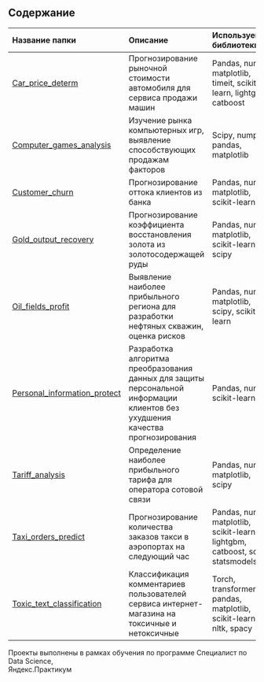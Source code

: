 ## Содержание


| Название папки | Описание     | Используемые библиотеки |
| :---------------------| :------------------------------------------------------------------------|:------------------------|
| [Car_price_determ](https://github.com/danchenkova/projects/tree/main/Car_price_determ) | Прогнозирование рыночной стоимости автомобиля для сервиса продажи машин | Pandas, numpy, matplotlib, timeit, scikit-learn, lightgbm, catboost |
| [Computer_games_analysis](https://github.com/danchenkova/projects/tree/main/Computer_games_analysis) | Изучение рынка компьютерных игр, выявление способствующих продажам факторов | Scipy, numpy, pandas, matplotlib |
| [Customer_churn](https://github.com/danchenkova/projects/tree/main/Customer_churn)| Прогнозирование оттока клиентов из банка| Pandas, numpy, matplotlib, scikit-learn |
| [Gold_output_recovery](https://github.com/danchenkova/projects/tree/main/Gold_output_recovery)|Прогнозирование коэффициента восстановления золота из золотосодержащей руды| Pandas, numpy, matplotlib, scikit-learn, scipy |
| [Oil_fields_profit](https://github.com/danchenkova/projects/tree/main/Oil_fields_profit)| Выявление наиболее прибыльного региона для разработки нефтяных скважин, оценка рисков| Pandas, numpy, matplotlib, scipy, scikit-learn |
| [Personal_information_protect](https://github.com/danchenkova/projects/tree/main/Personal_information_protect)| Разработка алгоритма преобразования данных для защиты персональной информации клиентов без ухудшения качества прогнозирования| Pandas, numpy, scikit-learn |
| [Tariff_analysis](https://github.com/danchenkova/projects/tree/main/Tariff_analysis)| Определение наиболее прибыльного тарифа для оператора сотовой связи| Pandas, numpy, matplotlib, scipy |
| [Taxi_orders_predict](https://github.com/danchenkova/projects/tree/main/Taxi_orders_predict)| Прогнозирование количества заказов такси в аэропортах на следующий час| Рandas, numpy, matplotlib, scikit-learn, lightgbm, catboost, scipy, statsmodels |
| [Toxic_text_classification](https://github.com/danchenkova/projects/tree/main/Toxic_text_classification)| Классификация комментариев пользователей сервиса интернет-магазина на токсичные и нетоксичные| Torch, transformers, pandas, matplotlib, scikit-learn, re, nltk, spacy |

<div>Проекты выполнены в рамках обучения по программе Специалист по Data Science,</div>
<div>Яндекс.Практикум</div>
